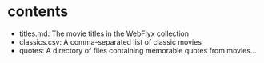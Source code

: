 # contents

* titles.md: The movie titles in the WebFlyx collection
* classics.csv: A comma-separated list of classic movies
* quotes: A directory of files containing memorable quotes from movies...
